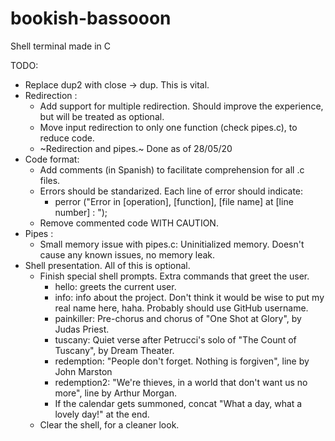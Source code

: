 # bookish-bassooon
Shell terminal made in C

TODO:

* Replace dup2 with close -> dup. This is vital.
* Redirection : 
  * Add support for multiple redirection. Should improve the experience, but will be treated as optional.
  * Move input redirection to only one function (check pipes.c), to reduce code.
  * ~Redirection and pipes.~ Done as of 28/05/20
* Code format:
  * Add comments (in Spanish) to facilitate comprehension for all .c files.
  * Errors should be standarized. Each line of error should indicate:
    * perror ("Error in [operation], [function], [file name] at [line number] : ");
  * Remove commented code WITH CAUTION.
* Pipes :
  * Small memory issue with pipes.c: Uninitialized memory. Doesn't cause any known issues, no memory leak.
* Shell presentation. All of this is optional.
  * Finish special shell prompts. Extra commands that greet the user. 
    * hello: greets the current user.
    * info: info about the project. Don't think it would be wise to put my real name here, haha. Probably should use GitHub username.
    * painkiller: Pre-chorus and chorus of "One Shot at Glory", by Judas Priest.
    * tuscany: Quiet verse after Petrucci's solo of "The Count of Tuscany", by Dream Theater.
    * redemption: "People don't forget. Nothing is forgiven", line by John Marston 
    * redemption2: "We're thieves, in a world that don't want us no more", line by Arthur Morgan.
    * If the calendar gets summoned, concat "What a day, what a lovely day!" at the end.
  * Clear the shell, for a cleaner look.
